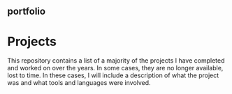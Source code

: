 ## portfolio

# Projects
This repository contains a list of a majority of the projects I have completed and worked on over the years. In some cases, they are no longer available, lost to time. In these cases, I will include a description of what the project was and what tools and languages were involved.

